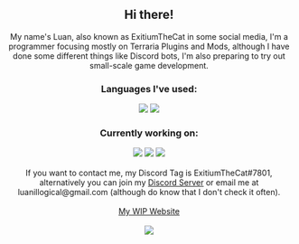 <h2 align="center">Hi there!</h1>

<p align="center">
My name's Luan, also known as ExitiumTheCat in some social media, I'm a programmer focusing mostly on Terraria Plugins and Mods, although I have done some different things like Discord bots, I'm also preparing to try out small-scale game development.<br/>
</p>
  <h3 align="center">Languages I've used:</h3>
  <p align="center">
  <img src="https://img.shields.io/badge/C%23-239120?style=for-the-badge&logo=c-sharp&logoColor=white">
  <img src="https://img.shields.io/badge/JavaScript-F7DF1E?style=for-the-badge&logo=javascript&logoColor=black">  
  <br/>
  <h3 align="center">Currently working on:</h3>
  <p align="center">
  <a href="https://github.com/LuanIllogical/PotionOverhaul"><img src="https://img.shields.io/badge/-Potion%20Overhaul-darkgreen"></a>
  <a href="https://forums.terraria.org/index.php?threads/endless-escapade.98739/"><img src="https://img.shields.io/badge/-Endless%20Escapade-blue"></a>
  <img src="https://img.shields.io/badge/-And%201%20Other%20Project-lightgrey">
  <br/><br/>
  If you want to contact me, my Discord Tag is ExitiumTheCat#7801, alternatively you can join my <a href="https://discord.gg/2sK62kX">Discord Server</a> or email me at luanillogical@gmail.com (although do know that I don't check it often).<br/><br/>
  <a href="https://luanillogical.github.io/">My WIP Website</a> 
  <br/><br/>
  <img src="https://github-readme-stats.vercel.app/api?username=LuanIllogical&theme=tokyonight&count_private=true)](https://github.com/anuraghazra/github-readme-stats">

